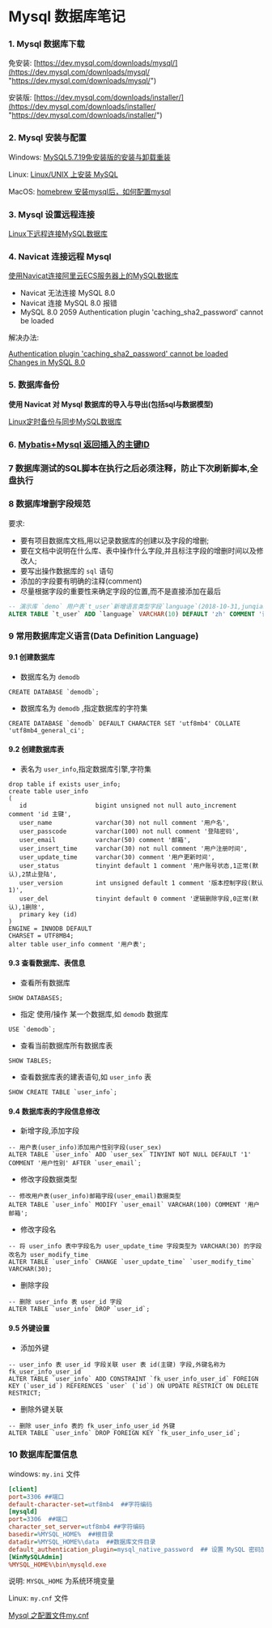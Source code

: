 # Mysql 数据库笔记  

### 1. Mysql 数据库下载  

免安装: [https://dev.mysql.com/downloads/mysql/](https://dev.mysql.com/downloads/mysql/ "https://dev.mysql.com/downloads/mysql/")  

安装版: [https://dev.mysql.com/downloads/installer/](https://dev.mysql.com/downloads/installer/ "https://dev.mysql.com/downloads/installer/")  



### 2. Mysql 安装与配置  

Windows: [MySQL5.7.19免安装版的安装与卸载重装](https://blog.csdn.net/Mrqiang9001/article/details/78070297 "https://blog.csdn.net/Mrqiang9001/article/details/78070297")  

Linux: [Linux/UNIX 上安装 MySQL](http://www.runoob.com/mysql/mysql-install.html "http://www.runoob.com/mysql/mysql-install.html")  

MacOS: [homebrew 安装mysql后，如何配置mysql](https://segmentfault.com/q/1010000000475470 "https://segmentfault.com/q/1010000000475470")  



### 3. Mysql 设置远程连接  

[Linux下远程连接MySQL数据库](https://www.jianshu.com/p/8fc90e518e2c "https://www.jianshu.com/p/8fc90e518e2c")  



### 4. Navicat 连接远程 Mysql  

[使用Navicat连接阿里云ECS服务器上的MySQL数据库](https://blog.csdn.net/nw_ningwang/article/details/76218997 "https://blog.csdn.net/nw_ningwang/article/details/76218997")  

- Navicat 无法连接 MySQL 8.0  
- Navicat 连接 MySQL 8.0 报错  
- MySQL 8.0 2059 Authentication plugin 'caching_sha2_password' cannot be loaded

解决办法:  

[Authentication plugin 'caching_sha2_password' cannot be loaded](https://stackoverflow.com/questions/49194719/authentication-plugin-caching-sha2-password-cannot-be-loaded)  
[Changes in MySQL 8.0](https://dev.mysql.com/doc/refman/8.0/en/upgrading-from-previous-series.html#upgrade-caching-sha2-password "https://dev.mysql.com/doc/refman/8.0/en/upgrading-from-previous-series.html#upgrade-caching-sha2-password")  

### 5. 数据库备份  

**使用 Navicat 对 Mysql 数据库的导入与导出(包括sql与数据模型)**  

[Linux定时备份与同步MySQL数据库](<https://blog.csdn.net/Mrqiang9001/article/details/90644834> "<https://blog.csdn.net/Mrqiang9001/article/details/90644834>")  



### 6. [Mybatis+Mysql 返回插入的主键ID](http://gonethen.iteye.com/blog/2323804 "http://gonethen.iteye.com/blog/2323804")      



### 7 数据库测试的SQL脚本在执行之后必须注释，防止下次刷新脚本,全盘执行    



### 8 数据库增删字段规范    

要求:   

- 要有项目数据库文档,用以记录数据库的创建以及字段的增删;  
- 要在文档中说明在什么库、表中操作什么字段,并且标注字段的增删时间以及修改人;  
- 要写出操作数据库的 `sql` 语句  
- 添加的字段要有明确的注释(comment)  
- 尽量根据字段的重要性来确定字段的位置,而不是直接添加在最后    

```sql
-- 演示库 `demo` 用户表`t_user`新增语言类型字段`language`(2018-10-31,junqiang.lu)
ALTER TABLE `t_user` ADD `language` VARCHAR(10) DEFAULT 'zh' COMMENT '语言类型简写,en:英文,zh:中文' AFTER `nickName`;
```



### 9 常用数据库定义语言(Data Definition Language)    

#### 9.1 创建数据库    

- 数据库名为 `demodb`

```mysql
CREATE DATABASE `demodb`;
```

- 数据库名为 `demodb` ,指定数据库的字符集  

```mysql
CREATE DATABASE `demodb` DEFAULT CHARACTER SET 'utf8mb4' COLLATE 'utf8mb4_general_ci';
```

#### 9.2 创建数据库表  

- 表名为 `user_info`,指定数据库引擎,字符集  

```mysql
drop table if exists user_info;
create table user_info
(
   id                   bigint unsigned not null auto_increment comment 'id 主键',
   user_name            varchar(30) not null comment '用户名',
   user_passcode        varchar(100) not null comment '登陆密码',
   user_email           varchar(50) comment '邮箱',
   user_insert_time     varchar(30) not null comment '用户注册时间',
   user_update_time     varchar(30) comment '用户更新时间',
   user_status          tinyint default 1 comment '用户账号状态,1正常(默认),2禁止登陆',
   user_version         int unsigned default 1 comment '版本控制字段(默认1)',
   user_del             tinyint default 0 comment '逻辑删除字段,0正常(默认),1删除',
   primary key (id)
)
ENGINE = INNODB DEFAULT
CHARSET = UTF8MB4;
alter table user_info comment '用户表';
```



#### 9.3  查看数据库、表信息    

- 查看所有数据库  

```mysql
SHOW DATABASES;
```

- 指定 使用/操作 某一个数据库,如 `demodb` 数据库  

```mysql
USE `demodb`;
```

- 查看当前数据库所有数据库表  

```mysql
SHOW TABLES;
```

- 查看数据库表的建表语句,如 `user_info` 表    

```mysql
SHOW CREATE TABLE `user_info`;
```



#### 9.4 数据库表的字段信息修改  

- 新增字段,添加字段  

```mysql
-- 用户表(user_info)添加用户性别字段(user_sex)
ALTER TABLE `user_info` ADD `user_sex` TINYINT NOT NULL DEFAULT '1' COMMENT '用户性别' AFTER `user_email`; 
```

- 修改字段数据类型  

```mysql
-- 修改用户表(user_info)邮箱字段(user_email)数据类型
ALTER TABLE `user_info` MODIFY `user_email` VARCHAR(100) COMMENT '用户邮箱';
```

- 修改字段名

```mysql
-- 将 user_info 表中字段名为 user_update_time 字段类型为 VARCHAR(30) 的字段改名为 user_modify_time
ALTER TABLE `user_info` CHANGE `user_update_time` `user_modify_time` VARCHAR(30); 
```

- 删除字段  

```mysql
-- 删除 user_info 表 user_id 字段
ALTER TABLE `user_info` DROP `user_id`;
```



#### 9.5 外键设置  

- 添加外键  

```mysql
-- user_info 表 user_id 字段关联 user 表 id(主键) 字段,外键名称为 fk_user_info_user_id
ALTER TABLE `user_info` ADD CONSTRAINT `fk_user_info_user_id` FOREIGN KEY (`user_id`) REFERENCES `user` (`id`) ON UPDATE RESTRICT ON DELETE RESTRICT;
```

- 删除外键关联  

```mysql
-- 删除 user_info 表的 fk_user_info_user_id 外键
ALTER TABLE `user_info` DROP FOREIGN KEY `fk_user_info_user_id`;
```



### 10 数据库配置信息  

windows: `my.ini` 文件  

```ini
[client]
port=3306 ##端口
default-character-set=utf8mb4  ##字符编码
[mysqld]
port=3306  ##端口
character_set_server=utf8mb4 ##字符编码
basedir=%MYSQL_HOME%  ##根目录
datadir=%MYSQL_HOME%\data  ##数据库文件目录
default_authentication_plugin=mysql_native_password  ## 设置 MySQL 密码加密方式
[WinMySQLAdmin]
%MYSQL_HOME%\bin\mysqld.exe

```

说明: `MYSQL_HOME` 为系统环境变量  

Linux: `my.cnf` 文件  

[Mysql 之配置文件my.cnf](http://blog.51cto.com/zhujiangtao/1296931 "http://blog.51cto.com/zhujiangtao/1296931")  









